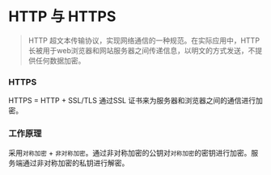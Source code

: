 # HTTP 与  HTTPS 

> HTTP 超文本传输协议，实现网络通信的一种规范。在实际应用中，HTTP长被用于web浏览器和网站服务器之间传递信息，以明文的方式发送，不提供任何数据加密。


### HTTPS
HTTPS = HTTP + SSL/TLS
通过SSL 证书来为服务器和浏览器之间的通信进行加密。

### 工作原理
采用`对称加密` + `非对称加密`。通过非对称加密的公钥对`对称加密`的密钥进行加密。服务端通过非对称加密的私钥进行解密。